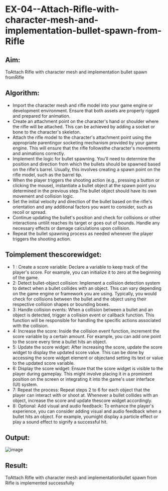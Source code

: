 # EX-04--Attach-Rifle-with-character-mesh-and-implementation-bullet-spawn-from-Rifle
## Aim:
 ToAttach Rifle with character mesh and implementation bullet spawn fromRifle
## Algorithm:
* Import the character mesh and rifle model into your game engine or development
 environment. Ensure that both assets are properly rigged and prepared for animation.
* Create an attachment point on the character's hand or shoulder where the rifle will be
 attached. This can be achieved by adding a socket or bone to the character's skeleton.
*  Attach the rifle model to the character's attachment point using the appropriate parentingor
 socketing mechanism provided by your game engine. This will ensure that the rifle followsthe
 character's movements and animations correctly.
* Implement the logic for bullet spawning. You'll need to determine the position and
 direction from which the bullets should be spawned based on the rifle's barrel. Usually, this
 involves creating a spawn point on the rifle model, such as the barrel tip.
* When the player triggers the shooting action (e.g., pressing a button or clicking the
 mouse), instantiate a bullet object at the spawn point you determined in the previous step.The
 bullet object should have its own movement and collision logic.
* Set the initial velocity and direction of the bullet based on the rifle's orientation and any
 additional factors you want to consider, such as recoil or spread.
* Continue updating the bullet's position and check for collisions or other interactions untilit
 reaches its target or goes out of bounds. Handle any necessary effects or damage
 calculations upon collision.
* Repeat the bullet spawning process as needed whenever the player triggers the shooting
 action.
## Toimplement thescorewidget:
 * 1 : Create a score variable: Declare a variable to keep track of the player's score. For
 example, you can initialize it to zero at the beginning of the game.
 * 2: Detect bullet-object collision: Implement a collision detection system to detect when a
 bullet collides with an object. This can vary depending on the game engine or framework
 you are using. Typically, you would check for collisions between the bullet and the object
 using their respective collision shapes or bounding boxes.
 * 3: Handle collision events: When a collision between a bullet and an object is detected,
 trigger a collision event or callback function. This function will be responsible for handling
 the specific actions associated with the collision.
 * 4: Increase the score: Inside the collision event function, increment the score variable by a
 certain amount. For example, you can add one point to the score every time a bullet hits an
 object.
 * 5: Update the score widget: After increasing the score, update the score widget to display the
 updated score value. This can be done by accessing the score widget element or objectand
 setting its text or value to the updated score variable.
 * 6: Display the score widget: Ensure that the score widget is visible to the player during
 gameplay. This might involve placing it in a prominent position on the screen or integrating it
 into the game's user interface (UI) system.
 * 7: Repeat the process: Repeat steps 2 to 6 for each object that the player can interact with
 or shoot at. Whenever a bullet collides with an object, increase the score and update thescore
 widget accordingly.
 * 8: Optional: Add visual and audio feedback: To enhance the player's experience, you can
 consider adding visual and audio feedback when a bullet hits an object. For example, youmight
 display a particle effect or play a sound effect to signify a successful hit.
## Output:
![image](https://github.com/user-attachments/assets/5d6d9164-ee2c-42ed-a5c7-3adba4eef005)

## Result:
 ToAttach Rifle with character mesh and implementationbullet spawn from Rifle is
 implemented successfully
